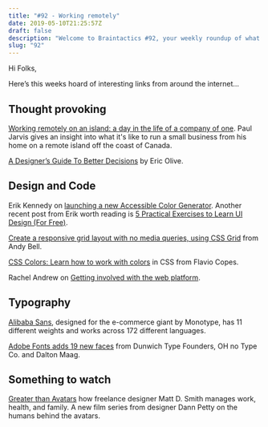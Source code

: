 ```yaml
---
title: "#92 - Working remotely"
date: 2019-05-10T21:25:57Z
draft: false
description: "Welcome to Braintactics #92, your weekly roundup of what’s happening in design, code and typography."
slug: "92"
---
```


Hi Folks,

Here’s this weeks hoard of interesting links from around the internet...

## Thought provoking

[Working remotely on an island: a day in the life of a company of one](https://www.penguin.co.uk/articles/2019/apr/working-remotely-on-an-island-company-of-one-paul-jarvis/). Paul Jarvis gives an insight into what it's like to run a small business from his home on a remote island off the coast of Canada.

[A Designer’s Guide To Better Decisions](https://www.smashingmagazine.com/2019/04/designers-guide-better-decisions/) by Eric Olive.

## Design and Code

Erik Kennedy on [launching a new Accessible Color Generator](https://newsletters.feedbinusercontent.com/77d/77d8f5df7e896e1d41f7e3a506468637309c7c6f.html). Another recent post from Erik worth reading is [5 Practical Exercises to Learn UI Design (For Free)](https://learnui.design/blog/5-practical-exercises-learn-ui-design-free.html#fonts).

[Create a responsive grid layout with no media queries, using CSS Grid](https://andy-bell.design/wrote/create-a-responsive-grid-layout-with-no-media-queries-using-css-grid/) from Andy Bell.

[CSS Colors: Learn how to work with colors](https://flaviocopes.com/css-colors/) in CSS from Flavio Copes.

Rachel Andrew on [Getting involved with the web platform](https://rachelandrew.co.uk/archives/2019/05/07/getting-involved-with-the-web-platform/).

## Typography

[Alibaba Sans](https://www.fastcompany.com/90344776/one-of-the-worlds-largest-retailers-just-debuted-its-own-shape-shifting-typeface), designed for the e-commerce giant by Monotype, has 11 different weights and works across 172 different languages.

[Adobe Fonts adds 19 new faces](https://theblog.adobe.com/meet-19-new-faces/) from Dunwich Type Founders, OH no Type Co. and Dalton Maag.

## Something to watch

[Greater than Avatars](https://www.youtube.com/watch?v=LiU8rirQChk&feature=youtu.be) how freelance designer Matt D. Smith manages work, health, and family. A new film series from designer Dann Petty on the humans behind the avatars.
